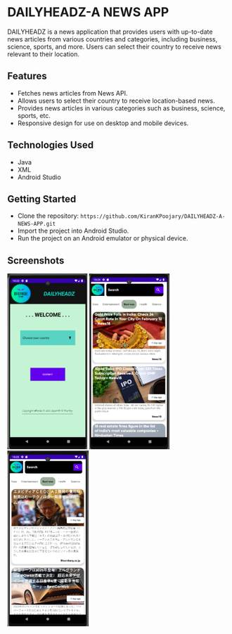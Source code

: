 # DAILYHEADZ-A NEWS APP

DAILYHEADZ is a news application that provides users with up-to-date news articles from various countries and categories, including business, science, sports, and more. Users can select their country to receive news relevant to their location.






## Features
- Fetches news articles from News API.
- Allows users to select their country to receive location-based news.
- Provides news articles in various categories such as business, science, sports, etc.
- Responsive design for use on desktop and mobile devices.

## Technologies Used
- Java
- XML
- Android Studio

## Getting Started
- Clone the repository: `https://github.com/KiranKPoojary/DAILYHEADZ-A-NEWS-APP.git`
- Import the project into Android Studio.
- Run the project on an Android emulator or physical device.

## Screenshots

<img src="./screenshots/img1.png" height="400px"></img> <span>  <img src="./screenshots/img2.png" height="400px"></img>   <span>   <img src="./screenshots/img3.png" height="400px"></img>





